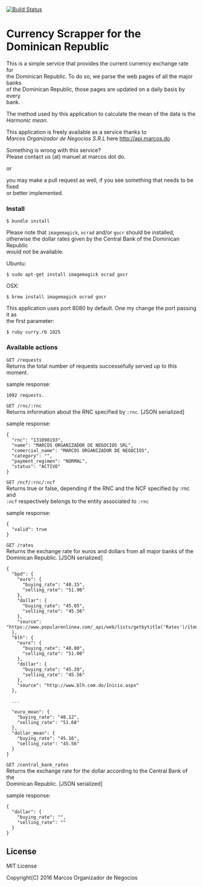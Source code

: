 [![Build Status](https://travis-ci.org/MarcosCommunity/curry.svg?branch=master)](https://travis-ci.org/MarcosCommunity/curry)

# Currency Scrapper for the Dominican Republic

This is a simple service that provides the current currency exchange rate for<br>
the Dominican Republic. To do so, we parse the web pages of all the major banks<br>
of the Dominican Republic, those pages are updated on a daily basis by every<br>
bank.

The method used by this application to calculate the mean of the data is the<br>
_Harmonic mean_.

This application is freely available as a service thanks to<br>
_Marcos Organizador de Negocios S.R.L_ here http://api.marcos.do<br>

Something is wrong with this service?<br>
Please contact us (at) manuel at marcos dot do.<br>

or<br>

you may make a pull request as well, if you see something that needs to be fixed<br>
or better implemented.<br>

### Install
	$ bundle install

Please note that ``imagemagick``, ``ocrad`` and/or ``gocr`` should be installed,<br>
otherwise the dollar rates given by the Central Bank of the Dominican Republic</br>
would not be available.<br>

Ubuntu:

    $ sudo apt-get install imagemagick ocrad gocr

OSX:

    $ brew install imagemagick ocrad gocr

This application uses port 8080 by default. One my change the port passing it as<br>
the first parameter:

    $ ruby curry.rb 1025

### Available actions

``GET /requests``<br>
Returns the total number of requests successefully served up to this moment.

sample response:

	1092 requests.

``GET /rnc/:rnc``<br>
Returns information about the RNC specified by `:rnc`. [JSON serialized]<br>

sample response:<br>

	{
	  "rnc": "131098193",
	  "name": "MARCOS ORGANIZADOR DE NEGOCIOS SRL",
	  "comercial_name": "MARCOS ORGANIZADOR DE NEGOCIOS",
	  "category": "",
	  "payment_regimen": "NORMAL",
	  "status": "ACTIVO"
	}

``GET /ncf/:rnc/:ncf``<br>
Returns true or false, depending if the RNC and the NCF specified by :rnc and<br>
``:ncf`` respectively belongs to the entity associated to ``:rnc``<br>

sample response:<br>

	{
	  "valid": true
	}


``GET /rates``<br>
Returns the exchange rate for euros and dollars from all major banks of the<br>
Dominican Republic. [JSON serialized]<br>

	{
	  "bpd": {
	    "euro": {
	      "buying_rate": "48.15",
	      "selling_rate": "51.90"
	    },
	    "dollar": {
	      "buying_rate": "45.05",
	      "selling_rate": "45.56"
	    },
	    "source": "https://www.popularenlinea.com/_api/web/lists/getbytitle('Rates')/items"
	  },
	  "blh": {
	    "euro": {
	      "buying_rate": "48.00",
	      "selling_rate": "51.00"
	    },
	    "dollar": {
	      "buying_rate": "45.20",
	      "selling_rate": "45.56"
	    },
	    "source": "http://www.blh.com.do/Inicio.aspx"
	  },

	  ...

	  "euro_mean": {
	    "buying_rate": "48.12",
	    "selling_rate": "51.68"
	  },
	  "dollar_mean": {
	    "buying_rate": "45.16",
	    "selling_rate": "45.56"
	  }
	}



``GET /central_bank_rates``<br>
Returns the exchange rate for the dollar according to the Central Bank of the<br>
Dominican Republic. [JSON serialized]<br>

sample response:<br>

	{
	  "dollar": {
	    "buying_rate": "",
	    "selling_rate": ""
	  }
	}

## License
MIT License<br>

Copyright(C) 2016 Marcos Organizador de Negocios

